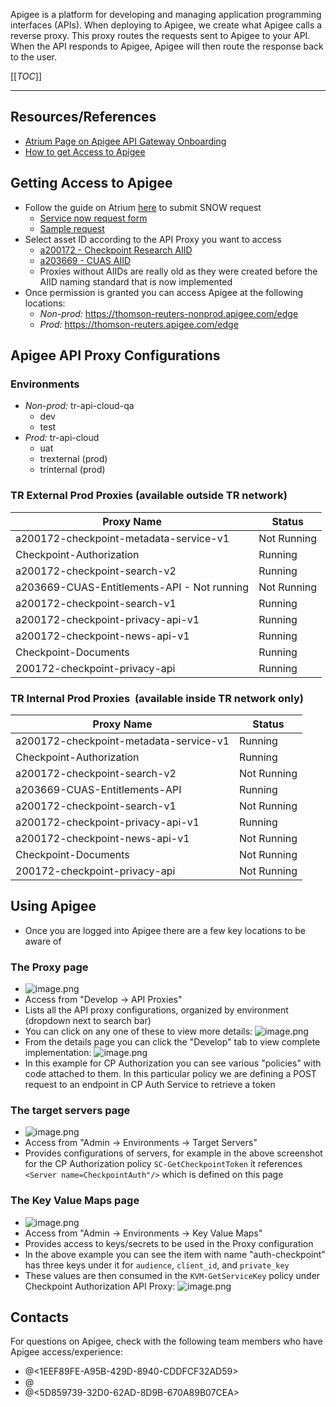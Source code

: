 Apigee is a platform for developing and managing application programming interfaces (APIs). When deploying to Apigee, we create what Apigee calls a reverse proxy. This proxy routes the requests sent to Apigee to your API. When the API responds to Apigee, Apigee will then route the response back to the user.

[[_TOC_]]
___

## Resources/References
- [Atrium Page on Apigee API Gateway Onboarding](https://trten.sharepoint.com/sites/Platform-API/SitePages/Apigee-API-Gateway-%26-Automation.aspx)
- [How to get Access to Apigee](https://trten.sharepoint.com/sites/Platform-API/SitePages/How-to-get-Access-to-Apigee-.aspx)

## Getting Access to Apigee
- Follow the guide on Atrium [here](https://trten.sharepoint.com/sites/Platform-API/SitePages/How-to-get-Access-to-Apigee-.aspx) to submit SNOW request
  - [Service now request form](https://thomsonreuters.service-now.com/sp?id=sc_cat_item&sys_id=793735b71b519010b65c32a3cc4bcb4c)
  - [Sample request](https://thomsonreuters.service-now.com/sp?sys_id=504165271b295ad4c774eb58b04bcb64&view=sp&id=form&table=sc_req_item)
- Select asset ID according to the API Proxy you want to access
  - [a200172 - Checkpoint Research AIID](https://assets.int.thomsonreuters.com/Technology/Application/200172)
  - [a203669 - CUAS AIID](https://assets.int.thomsonreuters.com/Technology/Application/203669)
  - Proxies without AIIDs are really old as they were created before the AIID naming standard that is now implemented
- Once permission is granted you can access Apigee at the following locations:
  - *Non-prod:* https://thomson-reuters-nonprod.apigee.com/edge
  - *Prod:* https://thomson-reuters.apigee.com/edge

## Apigee API Proxy Configurations
### Environments
- *Non-prod:* tr-api-cloud-qa
  - dev
  - test
- *Prod:* tr-api-cloud
  - uat
  - trexternal (prod)
  - trinternal (prod)

### TR External Prod Proxies (available outside TR network)
| **Proxy Name**                              | **Status**  |
| ------------------------------------------- | ----------- |
| a200172-checkpoint-metadata-service-v1      | Not Running |
| Checkpoint-Authorization                    | Running     |
| a200172-checkpoint-search-v2                | Running     |
| a203669-CUAS-Entitlements-API - Not running | Not Running |
| a200172-checkpoint-search-v1                | Running     |
| a200172-checkpoint-privacy-api-v1           | Running     |
| a200172-checkpoint-news-api-v1              | Running     |
| Checkpoint-Documents                        | Running     |
| 200172-checkpoint-privacy-api               | Running     |


### TR Internal Prod Proxies  (available inside TR network only)
| **Proxy Name**                         | **Status**  |
| -------------------------------------- | ----------- |
| a200172-checkpoint-metadata-service-v1 | Running     |
| Checkpoint-Authorization               | Running     |
| a200172-checkpoint-search-v2           | Not Running |
| a203669-CUAS-Entitlements-API          | Running     |
| a200172-checkpoint-search-v1           | Not Running |
| a200172-checkpoint-privacy-api-v1      | Running     |
| a200172-checkpoint-news-api-v1         | Not Running |
| Checkpoint-Documents                   | Not Running |
| 200172-checkpoint-privacy-api          | Not Running |

## Using Apigee
- Once you are logged into Apigee there are a few key locations to be aware of
### The **Proxy** page
- ![image.png](/.attachments/image-99020990-84f2-4013-8c49-0dbe0985ecaa.png)
- Access from "Develop → API Proxies"
- Lists all the API proxy configurations, organized by environment (dropdown next to search bar)
- You can click on any one of these to view more details: ![image.png](/.attachments/image-2795facb-c2be-4ac5-8f9e-b33ab2da32a7.png)
- From the details page you can click the "Develop" tab to view complete implementation: ![image.png](/.attachments/image-853b6492-6d23-46b0-803e-8a0579280edc.png)
- In this example for CP Authorization you can see various "policies" with code attached to them. In this particular policy we are defining a POST request to an endpoint in CP Auth Service to retrieve a token

### The **target servers** page
- ![image.png](/.attachments/image-2157b189-5226-41b7-818a-08fe7aaa3a19.png)
- Access from "Admin → Environments → Target Servers"
- Provides configurations of servers, for example in the above screenshot for the CP Authorization policy `SC-GetCheckpointToken` it references `<Server name=CheckpointAuth"/>` which is defined on this page

### The **Key Value Maps** page
- ![image.png](/.attachments/image-e71cff74-47ed-4818-bb09-2372d4221662.png)
- Access from "Admin → Environments → Key Value Maps"
- Provides access to keys/secrets to be used in the Proxy configuration
- In the above example you can see the item with name "auth-checkpoint" has three keys under it for `audience`, `client_id`, and `private_key`
- These values are then consumed in the `KVM-GetServiceKey` policy under Checkpoint Authorization API Proxy: ![image.png](/.attachments/image-53186f64-ae3c-47fd-ba9f-c6de2651e409.png)

## Contacts
For questions on Apigee, check with the following team members who have Apigee access/experience:
- @<1EEF89FE-A95B-429D-8940-CDDFCF32AD59> 
- @<DE58388A-475B-68F7-A222-1DD0000B6525> 
- @<5D859739-32D0-62AD-8D9B-670A89B07CEA> 